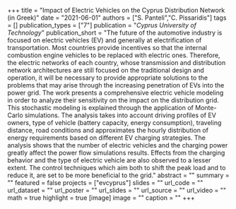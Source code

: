 +++
title = "Impact of Electric Vehicles on the Cyprus Distribution Network (in Greek)"
date = "2021-06-01"
authors = ["S. Panteli","C. Pissaridis"]
tags = []
publication_types = ["7"]
publication = "_Cyprus University of Technology_"
publication_short = "The future of the automotive industry is focused on electric vehicles (EV) and generally at electrification of transportation. Most countries provide incentives so that the internal combustion engine vehicles to be replaced with electric ones. Therefore, the electric networks of each country, whose transmission and distribution network architectures are still focused on the traditional design and operation, it will be necessary to provide appropriate solutions to the problems that may arise through the increasing penetration of EVs into the power grid. The work presents a comprehensive electric vehicle modeling in order to analyze their sensitivity on the impact on the distribution grid. This stochastic modeling is explained through the application of Monte-Carlo simulations. The analysis takes into account driving profiles of EV owners, type of vehicle (battery capacity, energy consumption), traveling distance, road conditions and approximates the hourly distribution of energy requirements based on different EV charging strategies. The analysis shows that the number of electric vehicles and the charging power greatly affect the power flow simulations results. Effects from the charging behavior and the type of electric vehicle are also observed to a lesser extent. The control techniques which aim both to shift the peak load and to reduce it, are set to be more beneficial to the grid."
abstract = ""
summary = ""
featured = false
projects = ["evcyprus"]
slides = ""
url_code = ""
url_dataset = ""
url_poster = ""
url_slides = ""
url_source = ""
url_video = ""
math = true
highlight = true
[image]
image = ""
caption = ""
+++


